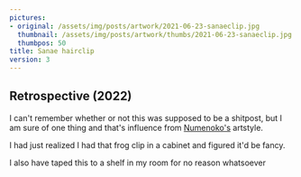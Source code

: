 ```yaml
---
pictures:
- original: /assets/img/posts/artwork/2021-06-23-sanaeclip.jpg
  thumbnail: /assets/img/posts/artwork/thumbs/2021-06-23-sanaeclip.jpg
  thumbpos: 50
title: Sanae hairclip
version: 3
---
```

## Retrospective (2022)
I can't remember whether or not this was supposed to be a shitpost, but I am sure of one thing and that's influence from [Numenoko's](https://twitter.com/numenoko) artstyle.

I had just realized I had that frog clip in a cabinet and figured it'd be fancy.

I also have taped this to a shelf in my room for no reason whatsoever
